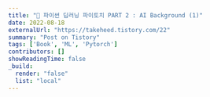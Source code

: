 ```yaml
---
title: "📙 파이썬 딥러닝 파이토치 PART 2 : AI Background (1)"
date: 2022-08-18
externalUrl: "https://takeheed.tistory.com/22"
summary: "Post on Tistory"
tags: ['Book', 'ML', 'Pytorch']
contributors: []
showReadingTime: false
_build:
  render: "false"
  list: "local"
---
```

